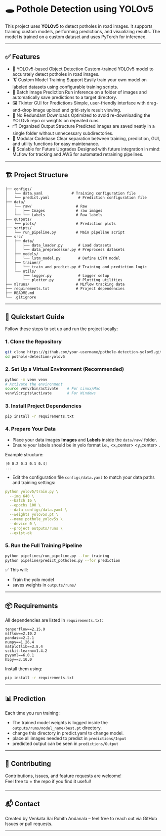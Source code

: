 # 🕳️ Pothole Detection using YOLOv5

This project uses **YOLOv5** to detect potholes in road images. It supports training custom models, performing predictions, and visualizing results. The model is trained on a custom dataset and uses PyTorch for inference.

---

## ✅ Features

- 🎯 YOLOv5-based Object Detection Custom-trained YOLOv5 model to accurately detect potholes in road images.
- 🏋️ Custom Model Training Support Easily train your own model on labeled datasets using configurable training scripts.
- 📁 Batch Image Prediction Run inference on a folder of images and automatically save predictions to a target directory.
- 🖼️ Tkinter GUI for Predictions Simple, user-friendly interface with drag-and-drop image upload and grid-style result viewing.
- 🔄 No Redundant Downloads Optimized to avoid re-downloading the YOLOv5 repo or weights on repeated runs.
- 🗂️ Organized Output Structure Predicted images are saved neatly in a single folder without unnecessary subdirectories.
- 🧩 Modular Codebase Clear separation between training, prediction, GUI, and utility functions for easy maintenance.
- 🔭 Scalable for Future Upgrades Designed with future integration in mind: MLflow for tracking and AWS for automated retraining pipelines.

---

## 🏗️ Project Structure

```
├── configs/
│   └── data.yaml             # Training configuration file
│   └── predict.yaml             # Prediction configuration file
├── data/
│   └── raw/                    # Raw
│   │   ├── Images              # raw images
│   └── └── Labels              # Raw labels 
├── outputs/
│   └── plots/                  # Prediction plots
├── scripts/
│   └── run_pipeline.py         # Main pipeline script
├── src/
│   ├── data/
│   │   ├── data_loader.py       # Load datasets
│   │   └── data_preprocessor.py # Preprocess datasets
│   ├── models/
│   │   └── lstm_model.py        # Define LSTM model
│   ├── trainer/
│   │   └── train_and_predict.py # Training and prediction logic
│   └── utils/
│       ├── logger.py            # Logger setup
│       └── plotter.py           # Plotting utilities
├── mlruns/                     # MLflow tracking data
├── requirements.txt            # Project dependencies
├── README.md
└── .gitignore
```

---

## 🚀 Quickstart Guide

Follow these steps to set up and run the project locally:

### 1. Clone the Repository

```bash
git clone https://github.com/your-username/pothole-detection-yolov5.git
cd pothole-detection-yolov5
```

### 2. Set Up a Virtual Environment (Recommended)

```bash
python -m venv venv
# Activate the environment
source venv/bin/activate    # For Linux/Mac
venv\Scripts\activate       # For Windows
```

### 3. Install Project Dependencies

```bash
pip install -r requirements.txt
```

### 4. Prepare Your Data

- Place your data images **Images** and **Labels** inside the `data/raw/` folder.
- Ensure your labels should be in yolo format i.e., <class> <x_center> <y_center> <height> <width>.

Example structure:

```
[0 0.2 0.3 0.1 0.4]
...
```

- Edit the configuration file `configs/data.yaml` to match your data paths and training settings:

```yaml
python yolov5/train.py \
  --img 640 \
  --batch 16 \
  --epochs 100 \
  --data configs/data.yaml \
  --weights yolov5s.pt \
  --name pothole_yolov5s \
  --device 0 \
  --project outputs/runs \
  --exist-ok
```

### 5. Run the Full Training Pipeline

```bash
python pipelines/run_pipeline.py --for training
python pipeline/predict_potholes.py --for prediction
```

✅ This will:

- Train the yolo model
- saves weights in `outputs/runs/`

---

## 📦 Requirements

All dependencies are listed in `requirements.txt`:

```plaintext
tensorflow==2.15.0
mlflow==2.10.2
pandas==2.2.1
numpy==1.26.4
matplotlib==3.8.4
scikit-learn==1.4.2
pyyaml==6.0.1
h5py==3.10.0
```

Install them using:

```bash
pip install -r requirements.txt
```

---

## 📊 Prediction

Each time you run training:

- The trained model weights is logged inside the `outputs/runs/model_name/best.pt` directory.
- change this directory in predict.yaml to change model.
- place all images needed to predict in `predictions/Input`
- predicted output can be seen in `predictions/Output`


---

## 🙌 Contributing

Contributions, issues, and feature requests are welcome!\
Feel free to ⭐ the repo if you find it useful!

---

## 📬 Contact

Created by Venkata Sai Rohith Andanala – feel free to reach out via GitHub Issues or pull requests.

---
